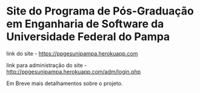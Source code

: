 # Site do Programa de Pós-Graduação em Enganharia de Software da Universidade Federal do Pampa

link do site - https://ppgesunipampa.herokuapp.com

link para administração do site - http://ppgesunipampa.herokuapp.com/adm/login.php

Em Breve mais detalhamentos sobre o projeto.

